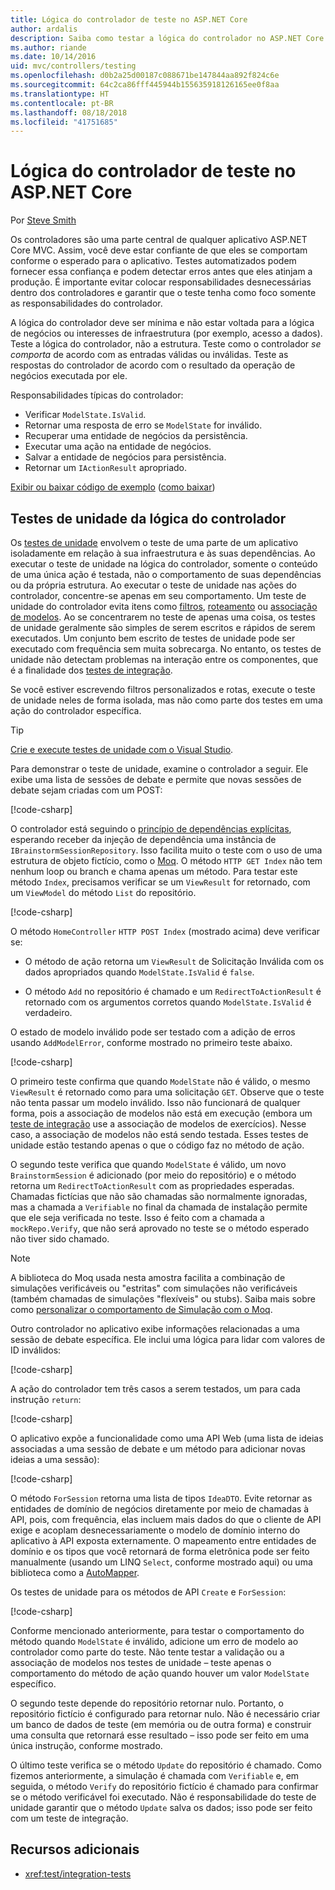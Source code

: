 ```yaml
---
title: Lógica do controlador de teste no ASP.NET Core
author: ardalis
description: Saiba como testar a lógica do controlador no ASP.NET Core com o Moq e o xUnit.
ms.author: riande
ms.date: 10/14/2016
uid: mvc/controllers/testing
ms.openlocfilehash: d0b2a25d00187c088671be147844aa892f824c6e
ms.sourcegitcommit: 64c2ca86fff445944b155635918126165ee0f8aa
ms.translationtype: HT
ms.contentlocale: pt-BR
ms.lasthandoff: 08/18/2018
ms.locfileid: "41751685"
---
```

# <a name="test-controller-logic-in-aspnet-core"></a>Lógica do controlador de teste no ASP.NET Core

Por [Steve Smith](https://ardalis.com/)

Os controladores são uma parte central de qualquer aplicativo ASP.NET Core MVC. Assim, você deve estar confiante de que eles se comportam conforme o esperado para o aplicativo. Testes automatizados podem fornecer essa confiança e podem detectar erros antes que eles atinjam a produção. É importante evitar colocar responsabilidades desnecessárias dentro dos controladores e garantir que o teste tenha como foco somente as responsabilidades do controlador.

A lógica do controlador deve ser mínima e não estar voltada para a lógica de negócios ou interesses de infraestrutura (por exemplo, acesso a dados). Teste a lógica do controlador, não a estrutura. Teste como o controlador *se comporta* de acordo com as entradas válidas ou inválidas. Teste as respostas do controlador de acordo com o resultado da operação de negócios executada por ele.

Responsabilidades típicas do controlador:

* Verificar `ModelState.IsValid`.
* Retornar uma resposta de erro se `ModelState` for inválido.
* Recuperar uma entidade de negócios da persistência.
* Executar uma ação na entidade de negócios.
* Salvar a entidade de negócios para persistência.
* Retornar um `IActionResult` apropriado.

[Exibir ou baixar código de exemplo](https://github.com/aspnet/Docs/tree/master/aspnetcore/mvc/controllers/testing/sample) ([como baixar](xref:tutorials/index#how-to-download-a-sample))

## <a name="unit-tests-of-controller-logic"></a>Testes de unidade da lógica do controlador

Os [testes de unidade](/dotnet/articles/core/testing/unit-testing-with-dotnet-test) envolvem o teste de uma parte de um aplicativo isoladamente em relação à sua infraestrutura e às suas dependências. Ao executar o teste de unidade na lógica do controlador, somente o conteúdo de uma única ação é testada, não o comportamento de suas dependências ou da própria estrutura. Ao executar o teste de unidade nas ações do controlador, concentre-se apenas em seu comportamento. Um teste de unidade do controlador evita itens como [filtros](xref:mvc/controllers/filters), [roteamento](xref:fundamentals/routing) ou [associação de modelos](xref:mvc/models/model-binding). Ao se concentrarem no teste de apenas uma coisa, os testes de unidade geralmente são simples de serem escritos e rápidos de serem executados. Um conjunto bem escrito de testes de unidade pode ser executado com frequência sem muita sobrecarga. No entanto, os testes de unidade não detectam problemas na interação entre os componentes, que é a finalidade dos [testes de integração](xref:test/integration-tests).

Se você estiver escrevendo filtros personalizados e rotas, execute o teste de unidade neles de forma isolada, mas não como parte dos testes em uma ação do controlador específica.

> [!TIP]
> [Crie e execute testes de unidade com o Visual Studio](/visualstudio/test/unit-test-your-code).

Para demonstrar o teste de unidade, examine o controlador a seguir. Ele exibe uma lista de sessões de debate e permite que novas sessões de debate sejam criadas com um POST:

[!code-csharp[](testing/sample/TestingControllersSample/src/TestingControllersSample/Controllers/HomeController.cs?highlight=12,16,21,42,43)]

O controlador está seguindo o [princípio de dependências explícitas](http://deviq.com/explicit-dependencies-principle/), esperando receber da injeção de dependência uma instância de `IBrainstormSessionRepository`. Isso facilita muito o teste com o uso de uma estrutura de objeto fictício, como o [Moq](https://www.nuget.org/packages/Moq/). O método `HTTP GET Index` não tem nenhum loop ou branch e chama apenas um método. Para testar este método `Index`, precisamos verificar se um `ViewResult` for retornado, com um `ViewModel` do método `List` do repositório.

[!code-csharp[](testing/sample/TestingControllersSample/tests/TestingControllersSample.Tests/UnitTests/HomeControllerTests.cs?highlight=17-18&range=1-33,76-95)]

O método `HomeController` `HTTP POST Index` (mostrado acima) deve verificar se:

* O método de ação retorna um `ViewResult` de Solicitação Inválida com os dados apropriados quando `ModelState.IsValid` é `false`.

* O método `Add` no repositório é chamado e um `RedirectToActionResult` é retornado com os argumentos corretos quando `ModelState.IsValid` é verdadeiro.

O estado de modelo inválido pode ser testado com a adição de erros usando `AddModelError`, conforme mostrado no primeiro teste abaixo.

[!code-csharp[](testing/sample/TestingControllersSample/tests/TestingControllersSample.Tests/UnitTests/HomeControllerTests.cs?highlight=8,15-16,37-39&range=35-75)]

O primeiro teste confirma que quando `ModelState` não é válido, o mesmo `ViewResult` é retornado como para uma solicitação `GET`. Observe que o teste não tenta passar um modelo inválido. Isso não funcionará de qualquer forma, pois a associação de modelos não está em execução (embora um [teste de integração](xref:test/integration-tests) use a associação de modelos de exercícios). Nesse caso, a associação de modelos não está sendo testada. Esses testes de unidade estão testando apenas o que o código faz no método de ação.

O segundo teste verifica que quando `ModelState` é válido, um novo `BrainstormSession` é adicionado (por meio do repositório) e o método retorna um `RedirectToActionResult` com as propriedades esperadas. Chamadas fictícias que não são chamadas são normalmente ignoradas, mas a chamada a `Verifiable` no final da chamada de instalação permite que ele seja verificada no teste. Isso é feito com a chamada a `mockRepo.Verify`, que não será aprovado no teste se o método esperado não tiver sido chamado.

> [!NOTE]
> A biblioteca do Moq usada nesta amostra facilita a combinação de simulações verificáveis ou "estritas" com simulações não verificáveis (também chamadas de simulações "flexíveis" ou stubs). Saiba mais sobre como [personalizar o comportamento de Simulação com o Moq](https://github.com/Moq/moq4/wiki/Quickstart#customizing-mock-behavior).

Outro controlador no aplicativo exibe informações relacionadas a uma sessão de debate específica. Ele inclui uma lógica para lidar com valores de ID inválidos:

[!code-csharp[](testing/sample/TestingControllersSample/src/TestingControllersSample/Controllers/SessionController.cs?highlight=19,20,21,22,25,26,27,28)]

A ação do controlador tem três casos a serem testados, um para cada instrução `return`:

[!code-csharp[](testing/sample/TestingControllersSample/tests/TestingControllersSample.Tests/UnitTests/SessionControllerTests.cs?highlight=27,28,29,46,47,64,65,66,67,68)]

O aplicativo expõe a funcionalidade como uma API Web (uma lista de ideias associadas a uma sessão de debate e um método para adicionar novas ideias a uma sessão):

[!code-csharp[](testing/sample/TestingControllersSample/src/TestingControllersSample/Api/IdeasController.cs?highlight=21,22,27,30,31,32,33,34,35,36,41,42,46,52,65)]

O método `ForSession` retorna uma lista de tipos `IdeaDTO`. Evite retornar as entidades de domínio de negócios diretamente por meio de chamadas à API, pois, com frequência, elas incluem mais dados do que o cliente de API exige e acoplam desnecessariamente o modelo de domínio interno do aplicativo à API exposta externamente. O mapeamento entre entidades de domínio e os tipos que você retornará de forma eletrônica pode ser feito manualmente (usando um LINQ `Select`, conforme mostrado aqui) ou uma biblioteca como a [AutoMapper](https://github.com/AutoMapper/AutoMapper).

Os testes de unidade para os métodos de API `Create` e `ForSession`:

[!code-csharp[](testing/sample/TestingControllersSample/tests/TestingControllersSample.Tests/UnitTests/ApiIdeasControllerTests.cs?highlight=18,23,29,33,38-39,43,50,58-59,68-70,76-78&range=1-83,121-135)]

Conforme mencionado anteriormente, para testar o comportamento do método quando `ModelState` é inválido, adicione um erro de modelo ao controlador como parte do teste. Não tente testar a validação ou a associação de modelos nos testes de unidade – teste apenas o comportamento do método de ação quando houver um valor `ModelState` específico.

O segundo teste depende do repositório retornar nulo. Portanto, o repositório fictício é configurado para retornar nulo. Não é necessário criar um banco de dados de teste (em memória ou de outra forma) e construir uma consulta que retornará esse resultado – isso pode ser feito em uma única instrução, conforme mostrado.

O último teste verifica se o método `Update` do repositório é chamado. Como fizemos anteriormente, a simulação é chamada com `Verifiable` e, em seguida, o método `Verify` do repositório fictício é chamado para confirmar se o método verificável foi executado. Não é responsabilidade do teste de unidade garantir que o método `Update` salva os dados; isso pode ser feito com um teste de integração.

## <a name="additional-resources"></a>Recursos adicionais

* <xref:test/integration-tests>
